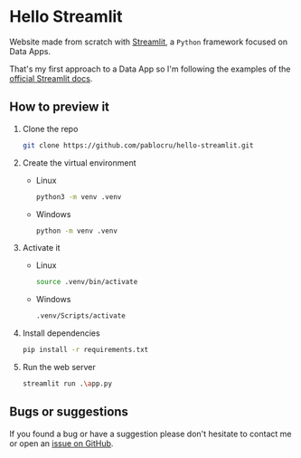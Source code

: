 # Hello Streamlit

Website made from scratch with [Streamlit](https://streamlit.io/), a `Python` framework
focused on Data Apps.

That's my first approach to a Data App so I'm following the examples of the
[official Streamlit docs](https://docs.streamlit.io/).

## How to preview it

1. Clone the repo

    ```bash
    git clone https://github.com/pablocru/hello-streamlit.git
    ```

1. Create the virtual environment

    - Linux

      ```bash
      python3 -m venv .venv
      ```

    - Windows

      ```bash
      python -m venv .venv
      ```

1. Activate it

    - Linux

      ```bash
      source .venv/bin/activate
      ```

    - Windows

      ```cmd
      .venv/Scripts/activate
      ```

1. Install dependencies

    ```bash
    pip install -r requirements.txt
    ```

1. Run the web server

    ```bash
    streamlit run .\app.py 
    ```

## Bugs or suggestions

If you found a bug or have a suggestion please don't hesitate to contact me or
open an
[issue on GitHub](https://github.com/pablocru/hello-streamlit/issues).
